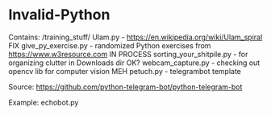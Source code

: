 # Invalid-Python
Contains:
/training_stuff/
  Ulam.py - https://en.wikipedia.org/wiki/Ulam_spiral FIX
  give_py_exercise.py - randomized Python exercises from https://www.w3resource.com IN PROCESS
  sorting_your_shitpile.py - for organizing clutter in Downloads dir OK?
  webcam_capture.py - checking out opencv lib for computer vision MEH 
petuch.py - telegrambot template

Source:
https://github.com/python-telegram-bot/python-telegram-bot

Example:
echobot.py
